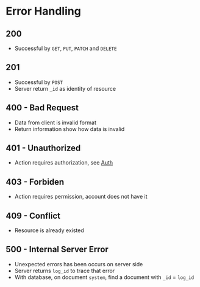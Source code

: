 # Error Handling

## 200

* Successful by `GET`, `PUT`, `PATCH` and `DELETE`

## 201

* Successful by `POST`
* Server return `_id` as identity of resource

## 400 - Bad Request

* Data from client is invalid format
* Return information show how data is invalid

## 401 - Unauthorized

* Action requires authorization, see [Auth](api_auth.md)

## 403 - Forbiden

* Action requires permission, account does not have it

## 409 - Conflict

* Resource is already existed

## 500 - Internal Server Error

* Unexpected errors has been occurs on server side
* Server returns `log_id` to trace that error
* With database, on document `system`, find a document with `_id` = `log_id`
